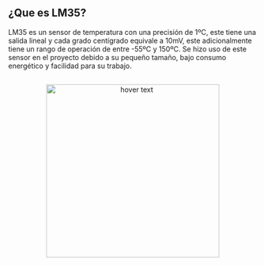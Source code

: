 ## ¿Que es LM35?

LM35 es un sensor de temperatura con una precisión de 1ºC, este tiene una salida lineal y cada grado centígrado equivale a 10mV, este adicionalmente tiene un rango de operación de entre -55ºC y 150ºC. Se hizo uso de este sensor en el proyecto debido a su pequeño tamaño, bajo consumo energético y facilidad para su trabajo.

## 





<p align="center">
  <img src="https://github.com/pavanegasg/Sistemas-Embebidos/blob/master/Manuales/Sensores/LM35/LM35.png" width="350" title="hover text">
</p>
